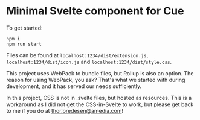 # Minimal Svelte component for Cue

To get started:
```
npm i
npm run start
```

Files can be found at `localhost:1234/dist/extension.js`, `localhost:1234/dist/icon.js` and `localhost:1234/dist/style.css`.

This project uses WebPack to bundle files, but Rollup is also an option. The reason for using WebPack, you ask? That's what we started with during development, and it has served our needs sufficiently.

In this project, CSS is not in .svelte files, but hosted as resources. This is a workaround as I did not get the CSS-in-Svelte to work, but please get back to me if you do at thor.bredesen@amedia.com!